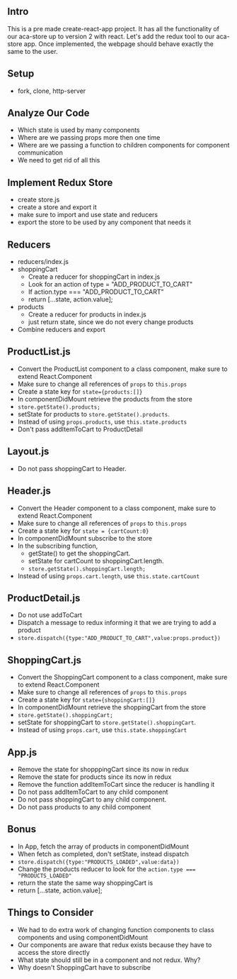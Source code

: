 
## Intro
This is a pre made create-react-app project. It has all the functionality of our aca-store up to version 2 with react. Let's add the redux tool to our aca-store app. Once implemented, the webpage should behave exactly the same to the user.

## Setup
* fork, clone, http-server
## Analyze Our Code
* Which state is used by many components
* Where are we passing props more then one time
* Where are we passing a function to children components for component communication
* We need to get rid of all this

## Implement Redux Store
* create store.js
* create a store and export it
* make sure to import and use state and reducers
* export the store to be used by any component that needs it

## Reducers
* reducers/index.js
* shoppingCart
    * Create a reducer for shoppingCart in index.js
    * Look for an action of type = "ADD_PRODUCT_TO_CART"
    * If action.type ===  "ADD_PRODUCT_TO_CART"
    * return [...state, action.value];
* products
    * Create a reducer for products in index.js
    * just return state, since we do not every change products
* Combine reducers and export

## ProductList.js
* Convert the ProductList component to a class component, make sure to extend React.Component
* Make sure to change all references of `props` to `this.props`
* Create a state key for `state={products:[]}`
* In componentDidMount retrieve the products from the store
* `store.getState().products;`
* setState for products to `store.getState().products`. 
* Instead of using `props.products`, use `this.state.products`
* Don't pass addItemToCart to ProductDetail
## Layout.js
* Do not pass shoppingCart to Header.
## Header.js
* Convert the Header component to a class component, make sure to extend React.Component
* Make sure to change all references of `props` to `this.props`
* Create a state key for `state = {cartCount:0}`
* In componentDidMount subscribe to the store
* In the subscribing function, 
    * getState() to get the shoppingCart. 
    * setState for cartCount to shoppingCart.length. 
    * `store.getState().shoppingCart.length;`
* Instead of using `props.cart.length`, use `this.state.cartCount`
## ProductDetail.js
* Do not use addToCart
* Dispatch a message to redux informing it that we are trying to add a product
* `store.dispatch({type:"ADD_PRODUCT_TO_CART",value:props.product})`
## ShoppingCart.js
* Convert the ShoppingCart component to a class component, make sure to extend React.Component
* Make sure to change all references of `props` to `this.props`
* Create a state key for `state={shoppingCart:[]}`
* In componentDidMount retrieve the shoppingCart from the store
* `store.getState().shoppingCart;`
* setState for shoppingCart to `store.getState().shoppingCart`. 
* Instead of using `props.cart`, use `this.state.shoppingCart`
## App.js
* Remove the state for shopppingCart since its now in redux
* Remove the state for products since its now in redux
* Remove the function addItemToCart since the reducer is handling it
* Do not pass addItemToCart to any child component
* Do not pass shoppingCart to any child component.
* Do not pass products to any child component
## Bonus
* In App, fetch the array of products in componentDidMount
* When fetch as completed, don't setState, instead dispatch
* `store.dispatch({type:"PRODUCTS_LOADED",value:data})`
* Change the products reducer to look for the `action.type === "PRODUCTS_LOADED"`
* return the state the same way shoppingCart is
* return [...state, action.value];
## Things to Consider
* We had to do extra work of changing function components to class components and using componentDidMount
* Our components are aware that redux exists because they have to access the store directly 
* What state should still be in a component and not redux. Why?
* Why doesn't ShoppingCart have to subscribe


